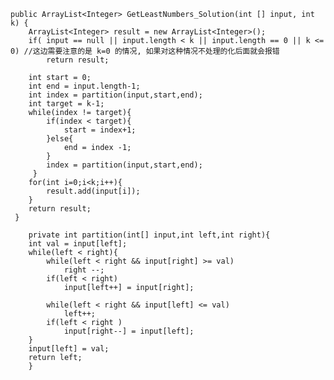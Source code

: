 	
	public ArrayList<Integer> GetLeastNumbers_Solution(int [] input, int k) {
		ArrayList<Integer> result = new ArrayList<Integer>();
		if( input == null || input.length < k || input.length == 0 || k <= 0) //这边需要注意的是 k=0 的情况, 如果对这种情况不处理的化后面就会报错
		    return result;
		
		int start = 0;
		int end = input.length-1;
		int index = partition(input,start,end);
		int target = k-1;
		while(index != target){
		    if(index < target){
		        start = index+1;
		    }else{
		        end = index -1;
		    }
		    index = partition(input,start,end);
		 }
		for(int i=0;i<k;i++){
		    result.add(input[i]);
		}
		return result;
     }
    
	    private int partition(int[] input,int left,int right){
		int val = input[left];
		while(left < right){
		    while(left < right && input[right] >= val)
		        right --;
		    if(left < right) 
		        input[left++] = input[right];
		    
		    while(left < right && input[left] <= val)
		        left++;
		    if(left < right ) 
		        input[right--] = input[left];
		} 
		input[left] = val;
		return left;
	    }
